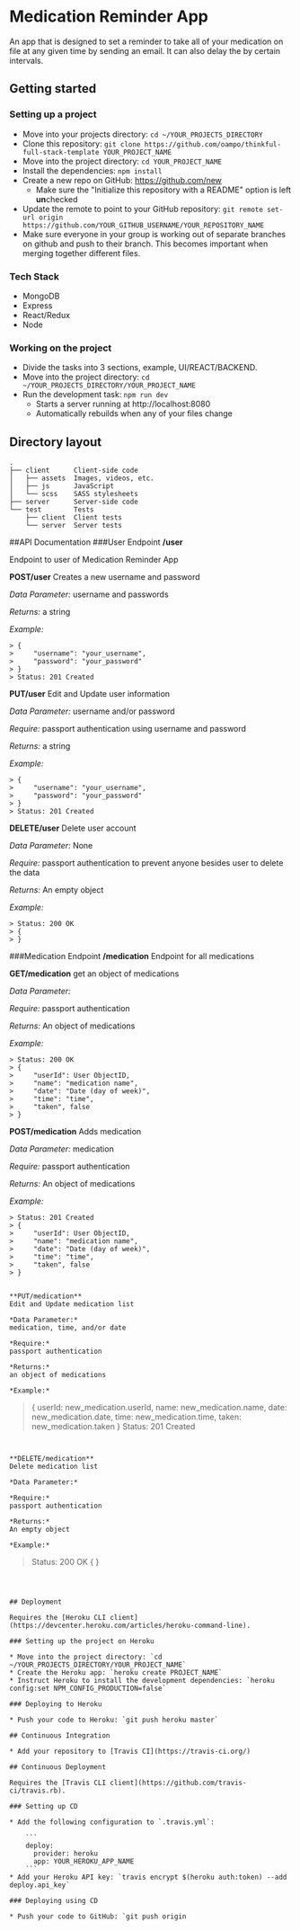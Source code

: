 # Medication Reminder App

An app that is designed to set a reminder to take all of your medication on file at any given time by sending an email.  It can also delay the by certain intervals.   

## Getting started

### Setting up a project

* Move into your projects directory: `cd ~/YOUR_PROJECTS_DIRECTORY`
* Clone this repository: `git clone https://github.com/oampo/thinkful-full-stack-template YOUR_PROJECT_NAME`
* Move into the project directory: `cd YOUR_PROJECT_NAME`
* Install the dependencies: `npm install`
* Create a new repo on GitHub: https://github.com/new
    * Make sure the "Initialize this repository with a README" option is left **un**checked
* Update the remote to point to your GitHub repository: `git remote set-url origin https://github.com/YOUR_GITHUB_USERNAME/YOUR_REPOSITORY_NAME`
* Make sure everyone in your group is working out of separate branches on github and push to their branch.  This becomes important when merging together different files.  
### Tech Stack
* MongoDB
* Express
* React/Redux
* Node



### Working on the project


* Divide the tasks into 3 sections, example, UI/REACT/BACKEND.  
* Move into the project directory: `cd ~/YOUR_PROJECTS_DIRECTORY/YOUR_PROJECT_NAME`
* Run the development task: `npm run dev`
    * Starts a server running at http://localhost:8080
    * Automatically rebuilds when any of your files change

## Directory layout

```
.
├── client      Client-side code
│   ├── assets  Images, videos, etc.
│   ├── js      JavaScript
│   └── scss    SASS stylesheets
├── server      Server-side code
└── test        Tests
    ├── client  Client tests
    └── server  Server tests
```

##API Documentation
###User Endpoint
**/user**

Endpoint to user of Medication Reminder App



**POST/user**
Creates a new username and password

*Data Parameter:*
username and passwords


*Returns:*
a string

*Example:*
```
> {
>     "username": "your_username",
>     "password": "your_password"
> }
> Status: 201 Created

```


**PUT/user**
Edit and Update user information

*Data Parameter:*
username and/or password

*Require:*
passport authentication using username and password

*Returns:*
a string

*Example:*
```
> {
>     "username": "your_username",
>     "password": "your_password"
> }
> Status: 201 Created

```


**DELETE/user**
Delete user account

*Data Parameter:*
None

*Require:*
passport authentication to prevent anyone besides user to delete the data

*Returns:*
An empty object

*Example:*
```
> Status: 200 OK
> {
> }

```


###Medication Endpoint
**/medication**
Endpoint for all medications


**GET/medication**
get an object of medications

*Data Parameter:*

*Require:*
passport authentication

*Returns:*
An object of medications

*Example:*
```
> Status: 200 OK
> {
>     "userId": User ObjectID,
>     "name": "medication name",
>     "date": "Date (day of week)",
>     "time": "time",
>     "taken", false
> }
```


**POST/medication**
Adds medication

*Data Parameter:*
medication

*Require:*
passport authentication

*Returns:*
An object of medications

*Example:*
```
> Status: 201 Created
> {
>     "userId": User ObjectID,
>     "name": "medication name",
>     "date": "Date (day of week)",
>     "time": "time",
>     "taken", false
> }


**PUT/medication**
Edit and Update medication list

*Data Parameter:*
medication, time, and/or date

*Require:*
passport authentication

*Returns:*
an object of medications

*Example:*
```
> {
>  		userId: new_medication.userId,
>    	name: new_medication.name,
>       date: new_medication.date,
>       time: new_medication.time,
>       taken: new_medication.taken
> }
> Status: 201 Created

```


**DELETE/medication**
Delete medication list

*Data Parameter:*

*Require:*
passport authentication

*Returns:*
An empty object

*Example:*
```
> Status: 200 OK
> {
> }

```



## Deployment

Requires the [Heroku CLI client](https://devcenter.heroku.com/articles/heroku-command-line).

### Setting up the project on Heroku

* Move into the project directory: `cd ~/YOUR_PROJECTS_DIRECTORY/YOUR_PROJECT_NAME`
* Create the Heroku app: `heroku create PROJECT_NAME`
* Instruct Heroku to install the development dependencies: `heroku config:set NPM_CONFIG_PRODUCTION=false`

### Deploying to Heroku

* Push your code to Heroku: `git push heroku master`

## Continuous Integration

* Add your repository to [Travis CI](https://travis-ci.org/)

## Continuous Deployment

Requires the [Travis CLI client](https://github.com/travis-ci/travis.rb).

### Setting up CD

* Add the following configuration to `.travis.yml`:

    ```
    deploy:
      provider: heroku
      app: YOUR_HEROKU_APP_NAME
    ```
* Add your Heroku API key: `travis encrypt $(heroku auth:token) --add deploy.api_key`

### Deploying using CD

* Push your code to GitHub: `git push origin 

